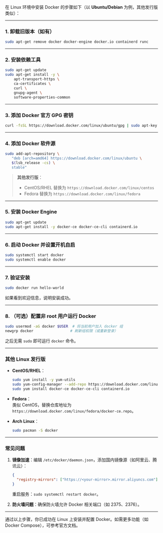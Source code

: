 在 Linux 环境中安装 Docker 的步骤如下（以 **Ubuntu/Debian** 为例，其他发行版类似）：

---

### **1. 卸载旧版本（如有）**
```bash
sudo apt-get remove docker docker-engine docker.io containerd runc
```

---

### **2. 安装依赖工具**
```bash
sudo apt-get update
sudo apt-get install -y \
    apt-transport-https \
    ca-certificates \
    curl \
    gnupg-agent \
    software-properties-common
```

---

### **3. 添加 Docker 官方 GPG 密钥**
```bash
curl -fsSL https://download.docker.com/linux/ubuntu/gpg | sudo apt-key add -
```

---

### **4. 添加 Docker 软件源**
```bash
sudo add-apt-repository \
   "deb [arch=amd64] https://download.docker.com/linux/ubuntu \
   $(lsb_release -cs) \
   stable"
```

> **其他发行版**：  
> - CentOS/RHEL 替换为 `https://download.docker.com/linux/centos`  
> - Fedora 替换为 `https://download.docker.com/linux/fedora`

---

### **5. 安装 Docker Engine**
```bash
sudo apt-get update
sudo apt-get install -y docker-ce docker-ce-cli containerd.io
```

---

### **6. 启动 Docker 并设置开机自启**
```bash
sudo systemctl start docker
sudo systemctl enable docker
```

---

### **7. 验证安装**
```bash
sudo docker run hello-world
```
如果看到欢迎信息，说明安装成功。

---

### **8. （可选）配置非 root 用户运行 Docker**
```bash
sudo usermod -aG docker $USER  # 将当前用户加入 docker 组
newgrp docker                 # 刷新组权限（或重新登录）
```
之后无需 `sudo` 即可运行 `docker` 命令。

---

### **其他 Linux 发行版**
- **CentOS/RHEL**：  
  ```bash
  sudo yum install -y yum-utils
  sudo yum-config-manager --add-repo https://download.docker.com/linux/centos/docker-ce.repo
  sudo yum install docker-ce docker-ce-cli containerd.io
  ```

- **Fedora**：  
  类似 CentOS，替换仓库地址为 `https://download.docker.com/linux/fedora/docker-ce.repo`。

- **Arch Linux**：  
  ```bash
  sudo pacman -S docker
  ```

---

### **常见问题**
1. **镜像加速**：编辑 `/etc/docker/daemon.json`，添加国内镜像源（如阿里云、腾讯云）：
   ```json
   {
     "registry-mirrors": ["https://<your-mirror>.mirror.aliyuncs.com"]
   }
   ```
   重启服务：`sudo systemctl restart docker`。

2. **防火墙问题**：确保防火墙允许 Docker 相关端口（如 2375、2376）。

---

通过以上步骤，你已成功在 Linux 上安装并配置 Docker。如需更多功能（如 Docker Compose），可参考官方文档。
